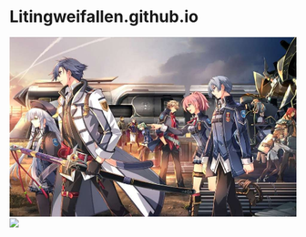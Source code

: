 # Litingweifallen.github.io
<html>
  <head>
  </head>
  <body>
  <img src="tupian.jpg"/>
  <img src="https://www.baidu.com/img/bd_logo1.png?where=super"/>
  </body>
</html>
